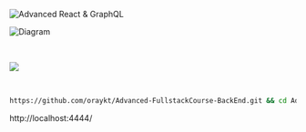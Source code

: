 ![Advanced React & GraphQL](https://advancedreact.com/images/ARG/arg-facebook-share.png)

![Diagram](https://i.ibb.co/51dRBj6/diagram.png)

<br/>

![](https://media.giphy.com/media/8wfrWUKRJcofhdnN9n/giphy.gif)

<br/>


```bash
https://github.com/oraykt/Advanced-FullstackCourse-BackEnd.git && cd Advanced-FullstackCourse-BackEnd && npm run deploy
```

http://localhost:4444/
